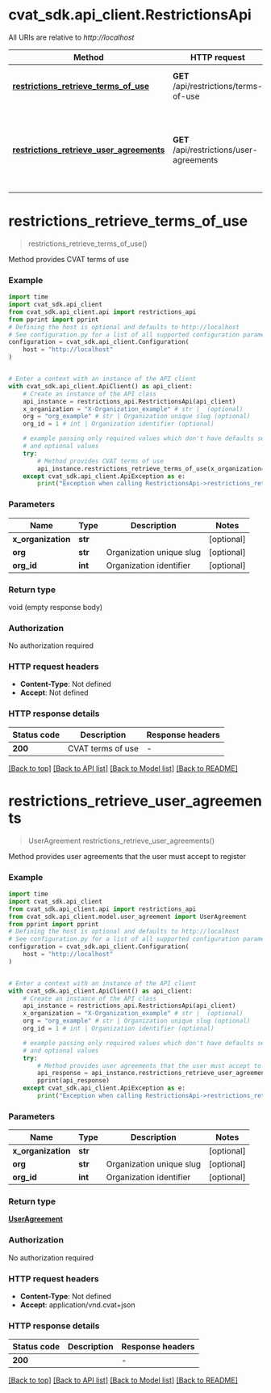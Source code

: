# cvat_sdk.api_client.RestrictionsApi

All URIs are relative to *http://localhost*

Method | HTTP request | Description
------------- | ------------- | -------------
[**restrictions_retrieve_terms_of_use**](RestrictionsApi.md#restrictions_retrieve_terms_of_use) | **GET** /api/restrictions/terms-of-use | Method provides CVAT terms of use
[**restrictions_retrieve_user_agreements**](RestrictionsApi.md#restrictions_retrieve_user_agreements) | **GET** /api/restrictions/user-agreements | Method provides user agreements that the user must accept to register


# **restrictions_retrieve_terms_of_use**
> restrictions_retrieve_terms_of_use()

Method provides CVAT terms of use

### Example


```python
import time
import cvat_sdk.api_client
from cvat_sdk.api_client.api import restrictions_api
from pprint import pprint
# Defining the host is optional and defaults to http://localhost
# See configuration.py for a list of all supported configuration parameters.
configuration = cvat_sdk.api_client.Configuration(
    host = "http://localhost"
)


# Enter a context with an instance of the API client
with cvat_sdk.api_client.ApiClient() as api_client:
    # Create an instance of the API class
    api_instance = restrictions_api.RestrictionsApi(api_client)
    x_organization = "X-Organization_example" # str |  (optional)
    org = "org_example" # str | Organization unique slug (optional)
    org_id = 1 # int | Organization identifier (optional)

    # example passing only required values which don't have defaults set
    # and optional values
    try:
        # Method provides CVAT terms of use
        api_instance.restrictions_retrieve_terms_of_use(x_organization=x_organization, org=org, org_id=org_id)
    except cvat_sdk.api_client.ApiException as e:
        print("Exception when calling RestrictionsApi->restrictions_retrieve_terms_of_use: %s\n" % e)
```


### Parameters

Name | Type | Description  | Notes
------------- | ------------- | ------------- | -------------
 **x_organization** | **str**|  | [optional]
 **org** | **str**| Organization unique slug | [optional]
 **org_id** | **int**| Organization identifier | [optional]

### Return type

void (empty response body)

### Authorization

No authorization required

### HTTP request headers

 - **Content-Type**: Not defined
 - **Accept**: Not defined


### HTTP response details

| Status code | Description | Response headers |
|-------------|-------------|------------------|
**200** | CVAT terms of use |  -  |

[[Back to top]](#) [[Back to API list]](../README.md#documentation-for-api-endpoints) [[Back to Model list]](../README.md#documentation-for-models) [[Back to README]](../README.md)

# **restrictions_retrieve_user_agreements**
> UserAgreement restrictions_retrieve_user_agreements()

Method provides user agreements that the user must accept to register

### Example


```python
import time
import cvat_sdk.api_client
from cvat_sdk.api_client.api import restrictions_api
from cvat_sdk.api_client.model.user_agreement import UserAgreement
from pprint import pprint
# Defining the host is optional and defaults to http://localhost
# See configuration.py for a list of all supported configuration parameters.
configuration = cvat_sdk.api_client.Configuration(
    host = "http://localhost"
)


# Enter a context with an instance of the API client
with cvat_sdk.api_client.ApiClient() as api_client:
    # Create an instance of the API class
    api_instance = restrictions_api.RestrictionsApi(api_client)
    x_organization = "X-Organization_example" # str |  (optional)
    org = "org_example" # str | Organization unique slug (optional)
    org_id = 1 # int | Organization identifier (optional)

    # example passing only required values which don't have defaults set
    # and optional values
    try:
        # Method provides user agreements that the user must accept to register
        api_response = api_instance.restrictions_retrieve_user_agreements(x_organization=x_organization, org=org, org_id=org_id)
        pprint(api_response)
    except cvat_sdk.api_client.ApiException as e:
        print("Exception when calling RestrictionsApi->restrictions_retrieve_user_agreements: %s\n" % e)
```


### Parameters

Name | Type | Description  | Notes
------------- | ------------- | ------------- | -------------
 **x_organization** | **str**|  | [optional]
 **org** | **str**| Organization unique slug | [optional]
 **org_id** | **int**| Organization identifier | [optional]

### Return type

[**UserAgreement**](UserAgreement.md)

### Authorization

No authorization required

### HTTP request headers

 - **Content-Type**: Not defined
 - **Accept**: application/vnd.cvat+json


### HTTP response details

| Status code | Description | Response headers |
|-------------|-------------|------------------|
**200** |  |  -  |

[[Back to top]](#) [[Back to API list]](../README.md#documentation-for-api-endpoints) [[Back to Model list]](../README.md#documentation-for-models) [[Back to README]](../README.md)

